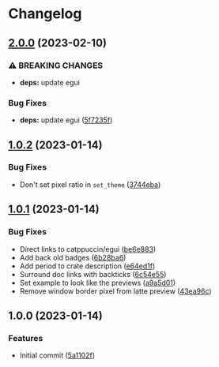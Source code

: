 # Changelog

## [2.0.0](https://github.com/catppuccin/egui/compare/v1.0.2...v2.0.0) (2023-02-10)


### ⚠ BREAKING CHANGES

* **deps:** update egui

### Bug Fixes

* **deps:** update egui ([5f7235f](https://github.com/catppuccin/egui/commit/5f7235f19ff373b31c658ec50acafa0208b96f64))

## [1.0.2](https://github.com/catppuccin/egui/compare/v1.0.1...v1.0.2) (2023-01-14)


### Bug Fixes

* Don't set pixel ratio in `set_theme` ([3744eba](https://github.com/catppuccin/egui/commit/3744eba6f8aa54d03ac55a9d777e2c8921f7ddc9))

## [1.0.1](https://github.com/catppuccin/egui/compare/v1.0.0...v1.0.1) (2023-01-14)


### Bug Fixes

* Direct links to catppuccin/egui ([be6e883](https://github.com/catppuccin/egui/commit/be6e883d191a35e90ebef6efff125ac785d3bfbd))
* Add back old badges ([6b28ba6](https://github.com/catppuccin/egui/commit/6b28ba68cc6c297318ebb3ce0c39e890d9794bb9))
* Add period to crate description ([e64ed1f](https://github.com/catppuccin/egui/commit/e64ed1fa8cfff52dda2320a52394c0ac3508cf3e))
* Surround doc links with backticks ([6c54e55](https://github.com/catppuccin/egui/commit/6c54e551aa79f25e7094fac26fb1bcdf3f086a63))
* Set example to look like the previews ([a9a5d01](https://github.com/catppuccin/egui/commit/a9a5d013143257a9e83bf697502253ff18cf1c68))
* Remove window border pixel from latte preview ([43ea96c](https://github.com/catppuccin/egui/commit/43ea96c2f97f01570ec9523923790d2b2a328e19))

## 1.0.0 (2023-01-14)


### Features

* Initial commit ([5a1102f](https://github.com/catppuccin/egui/commit/5a1102fa04a1006edd92dc5617c0fb846119b0ca))

